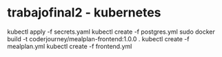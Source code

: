 # trabajofinal2 - kubernetes

kubectl apply -f secrets.yaml
kubectl create -f  postgres.yml
sudo docker build -t coderjourney/mealplan-frontend:1.0.0 .
kubectl create -f mealplan.yml
kubectl create -f frontend.yml 

